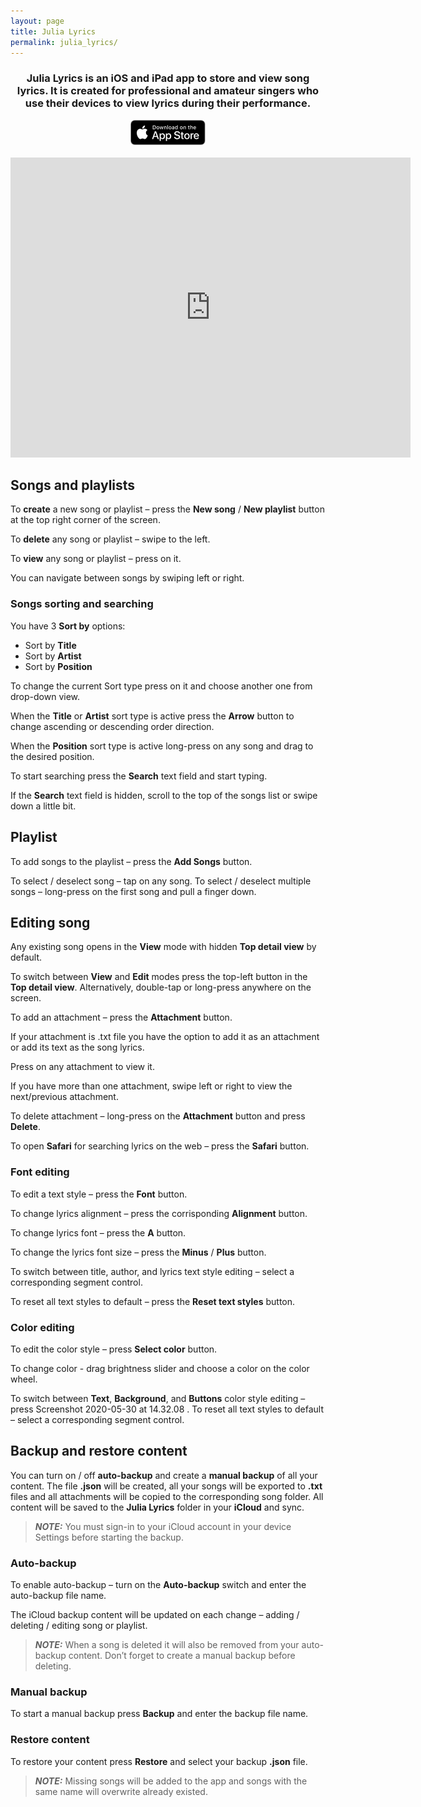 ```yaml
---
layout: page
title: Julia Lyrics
permalink: julia_lyrics/
---
```


### <center>Julia Lyrics is an iOS and iPad app to store and view song lyrics. It is created for professional and amateur singers who use their devices to view lyrics during their performance.</center>
<center>
    <a href="https://apps.apple.com/us/app/julia-lyrics/id1502909892?ls=1" rel="Julia Lyrics AppStore" target="_blank">
    <img src="/assets/appstore_ios.png" alt="Julia Lyrics AppStore">
    </a>
</center>

<br />

<center>
<iframe
    width="640"
    height="480"
    src="https://www.youtube.com/embed/bl4yZiCC0hs?autoplay=1&loop=1&mute=1&modestbranding=1&playsinline=1&showinfo=0"
    frameborder="0"
    allow="autoplay; encrypted-media"
    allowfullscreen
>
</iframe>
</center>

## Songs and playlists

To **create** a new song or playlist – press the **New song** / **New playlist** button at the top right corner of the screen.

To **delete** any song or playlist – swipe to the left.

To **view** any song or playlist – press on it.

You can navigate between songs by swiping left or right.

### Songs sorting and searching

You have 3 **Sort by** options:
- Sort by **Title**
- Sort by **Artist**
- Sort by **Position**

To change the current Sort type press on it and choose another one from drop-down view.

When the **Title** or **Artist** sort type is active press the **Arrow** button to change ascending or descending order direction.

When the **Position** sort type is active long-press on any song and drag to the desired position.

To start searching press the **Search** text field and start typing.

If the **Search** text field is hidden, scroll to the top of the songs list or swipe down a little bit.

## Playlist

To add songs to the playlist – press the **Add Songs** button.

To select / deselect song – tap on any song.
To select / deselect multiple songs – long-press on the first song and pull a finger down.

## Editing song
Any existing song opens in the **View** mode with hidden **Top detail view** by default.

To switch between **View** and **Edit** modes press the top-left button in the **Top detail view**. Alternatively, double-tap or long-press anywhere on the screen.

To add an attachment – press the **Attachment** button.

If your attachment is .txt file you have the option to add it as an attachment or add its text as the song lyrics.

Press on any attachment to view it.

If you have more than one attachment, swipe left or right to view the next/previous attachment.

To delete attachment – long-press on the **Attachment** button and press **Delete**.

To open **Safari** for searching lyrics on the web – press the **Safari** button.

### Font editing
To edit a text style – press the **Font** button.

To change lyrics alignment – press the corrisponding **Alignment** button.

To change lyrics font – press the **A** button.

To change the lyrics font size – press the **Minus** / **Plus** button.

To switch between title, author, and lyrics text style editing – select a corresponding segment control.

To reset all text styles to default – press the **Reset text styles** button.

### Color editing
To edit the color style – press **Select color** button.

To change color - drag brightness slider and choose a color on the color wheel.

To switch between **Text**, **Background**, and **Buttons** color style editing – press Screenshot 2020-05-30 at 14.32.08 .
To reset all text styles to default – select a corresponding segment control.

## Backup and restore content

You can turn on / off **auto-backup** and create a **manual backup** of all your content. The file **.json** will be created, all your songs will be exported to **.txt** files and all attachments will be copied to the corresponding song folder. All content will be saved to the **Julia Lyrics** folder in your **iCloud** and sync.

> **_NOTE:_** You must sign-in to your iCloud account in your device Settings before starting the backup.

### Auto-backup

To enable auto-backup – turn on the **Auto-backup** switch and enter the auto-backup file name.

The iCloud backup content will be updated on each change – adding / deleting / editing song or playlist.

> **_NOTE:_** When a song is deleted it will also be removed from your auto-backup content. Don’t forget to create a manual backup before deleting.

### Manual backup

To start a manual backup press **Backup** and enter the backup file name.

### Restore content
To restore your content press **Restore** and select your backup **.json** file. 

> **_NOTE:_** Missing songs will be added to the app and songs with the same name will overwrite already existed.